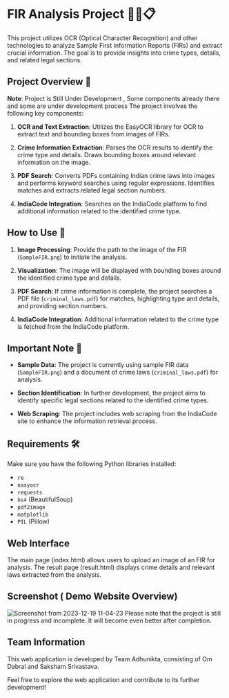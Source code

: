 # FIR Analysis Project 🕵️‍♂️📋

This project utilizes OCR (Optical Character Recognition) and other technologies to analyze Sample First Information Reports (FIRs) and extract crucial information. The goal is to provide insights into crime types, details, and related legal sections.
## Project Overview 📑
**Note**: Project is Still Under Development , Some components already there and some are under development process
The project involves the following key components:

1. **OCR and Text Extraction**: Utilizes the EasyOCR library for OCR to extract text and bounding boxes from images of FIRs.

2. **Crime Information Extraction**: Parses the OCR results to identify the crime type and details. Draws bounding boxes around relevant information on the image.

3. **PDF Search**: Converts PDFs containing Indian crime laws into images and performs keyword searches using regular expressions. Identifies matches and extracts related legal section numbers.

4. **IndiaCode Integration**: Searches on the IndiaCode platform to find additional information related to the identified crime type.

## How to Use 🚀

1. **Image Processing**: Provide the path to the image of the FIR (`SampleFIR.png`) to initiate the analysis.

2. **Visualization**: The image will be displayed with bounding boxes around the identified crime type and details.

3. **PDF Search**: If crime information is complete, the project searches a PDF file (`criminal_laws.pdf`) for matches, highlighting type and details, and providing section numbers.

4. **IndiaCode Integration**: Additional information related to the crime type is fetched from the IndiaCode platform.

## Important Note 📝

- **Sample Data**: The project is currently using sample FIR data (`SampleFIR.png`) and a document of crime laws (`criminal_laws.pdf`) for analysis.

- **Section Identification**: In further development, the project aims to identify specific legal sections related to the identified crime types.

- **Web Scraping**: The project includes web scraping from the IndiaCode site to enhance the information retrieval process.

## Requirements 🛠️

Make sure you have the following Python libraries installed:

- `re`
- `easyocr`
- `requests`
- `bs4` (BeautifulSoup)
- `pdf2image`
- `matplotlib`
- `PIL` (Pillow)
## Web Interface
The main page (index.html) allows users to upload an image of an FIR for analysis.
The result page (result.html) displays crime details and relevant laws extracted from the analysis.
## Screenshot ( Demo Website Overview)
![Screenshot from 2023-12-19 11-04-23](https://github.com/Om334exe/RJPOLICE_HACK_191_ProblemStatement_4/assets/134759580/b22fa463-eb4e-4b93-9403-488a0d76248d)
Please note that the project is still in progress and incomplete. It will become even better after completion.

## Team Information
This web application is developed by Team Adhunikta, consisting of Om Dabral and Saksham Srivastava.

Feel free to explore the web application and contribute to its further development!
